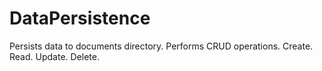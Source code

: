 # DataPersistence

Persists data to documents directory. Performs CRUD operations. Create. Read. Update. Delete.
